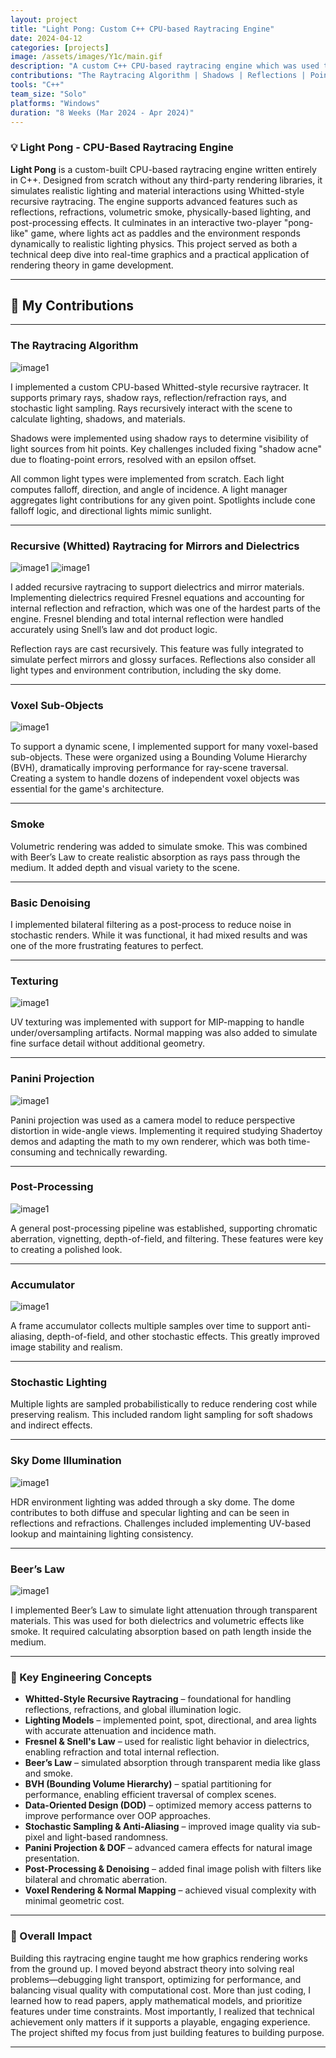 ```yaml
---
layout: project
title: "Light Pong: Custom C++ CPU-based Raytracing Engine"
date: 2024-04-12
categories: [projects]
image: /assets/images/Y1c/main.gif
description: "A custom C++ CPU-based raytracing engine which was used to create a simple game of Pong. Use a spotlight as a paddle to hit a mirror ball and score goals!"
contributions: "The Raytracing Algorithm | Shadows | Reflections | Point Lights, Spot Lights, and Directional Lights | Recursive (Whitted) raytracing for Mirrors and Dielectrics| Voxel Sub-Objects | Basic Denoising | Texturing | Panini Projection | Post-Processing | Accumulator | Stochastic Lighting | Sky Dome Illumination | Beer's Law"
tools: "C++"
team_size: "Solo"
platforms: "Windows"
duration: "8 Weeks (Mar 2024 - Apr 2024)"
---
```


### 💡 Light Pong - CPU-Based Raytracing Engine

**Light Pong** is a custom-built CPU-based raytracing engine written entirely in C++. Designed from scratch without any third-party rendering libraries, it simulates realistic lighting and material interactions using Whitted-style recursive raytracing. The engine supports advanced features such as reflections, refractions, volumetric smoke, physically-based lighting, and post-processing effects. It culminates in an interactive two-player "pong-like" game, where lights act as paddles and the environment responds dynamically to realistic lighting physics. This project served as both a technical deep dive into real-time graphics and a practical application of rendering theory in game development.

---

## 🔨 My Contributions

---

### **The Raytracing Algorithm**

![image1](../../assets/images/Y1C/raytracing_algorithm.gif)

I implemented a custom CPU-based Whitted-style recursive raytracer. It supports primary rays, shadow rays, reflection/refraction rays, and stochastic light sampling. Rays recursively interact with the scene to calculate lighting, shadows, and materials.

Shadows were implemented using shadow rays to determine visibility of light sources from hit points. Key challenges included fixing "shadow acne" due to floating-point errors, resolved with an epsilon offset.

All common light types were implemented from scratch. Each light computes falloff, direction, and angle of incidence. A light manager aggregates light contributions for any given point. Spotlights include cone falloff logic, and directional lights mimic sunlight.

---

### **Recursive (Whitted) Raytracing for Mirrors and Dielectrics**

![image1](../../assets/images/Y1C/reflections.gif)
![image1](../../assets/images/Y1C/refractions.gif)


I added recursive raytracing to support dielectrics and mirror materials. Implementing dielectrics required Fresnel equations and accounting for internal reflection and refraction, which was one of the hardest parts of the engine. Fresnel blending and total internal reflection were handled accurately using Snell’s law and dot product logic.

Reflection rays are cast recursively. This feature was fully integrated to simulate perfect mirrors and glossy surfaces. Reflections also consider all light types and environment contribution, including the sky dome.

---

### **Voxel Sub-Objects**

![image1](../../assets/images/Y1C/bvh.gif)

To support a dynamic scene, I implemented support for many voxel-based sub-objects. These were organized using a Bounding Volume Hierarchy (BVH), dramatically improving performance for ray-scene traversal. Creating a system to handle dozens of independent voxel objects was essential for the game's architecture.

---

### **Smoke**

Volumetric rendering was added to simulate smoke. This was combined with Beer’s Law to create realistic absorption as rays pass through the medium. It added depth and visual variety to the scene.

---

### **Basic Denoising**

I implemented bilateral filtering as a post-process to reduce noise in stochastic renders. While it was functional, it had mixed results and was one of the more frustrating features to perfect.

---

### **Texturing**

![image1](../../assets/images/Y1C/texturing.gif)

UV texturing was implemented with support for MIP-mapping to handle under/oversampling artifacts. Normal mapping was also added to simulate fine surface detail without additional geometry.

---

### **Panini Projection**

![image1](../../assets/images/Y1C/panini.gif)

Panini projection was used as a camera model to reduce perspective distortion in wide-angle views. Implementing it required studying Shadertoy demos and adapting the math to my own renderer, which was both time-consuming and technically rewarding.

---

### **Post-Processing**

![image1](../../assets/images/Y1C/post-processing.gif)

A general post-processing pipeline was established, supporting chromatic aberration, vignetting, depth-of-field, and filtering. These features were key to creating a polished look.

---

### **Accumulator**

![image1](../../assets/images/Y1C/accumulator.gif)

A frame accumulator collects multiple samples over time to support anti-aliasing, depth-of-field, and other stochastic effects. This greatly improved image stability and realism.

---

### **Stochastic Lighting**

Multiple lights are sampled probabilistically to reduce rendering cost while preserving realism. This included random light sampling for soft shadows and indirect effects.

---

### **Sky Dome Illumination**

![image1](../../assets/images/Y1C/skydome.gif)

HDR environment lighting was added through a sky dome. The dome contributes to both diffuse and specular lighting and can be seen in reflections and refractions. Challenges included implementing UV-based lookup and maintaining lighting consistency.

---

### **Beer’s Law**

![image1](../../assets/images/Y1C/beers_law.gif)


I implemented Beer’s Law to simulate light attenuation through transparent materials. This was used for both dielectrics and volumetric effects like smoke. It required calculating absorption based on path length inside the medium.

---

### 🧠 Key Engineering Concepts

* **Whitted-Style Recursive Raytracing** – foundational for handling reflections, refractions, and global illumination logic.
* **Lighting Models** – implemented point, spot, directional, and area lights with accurate attenuation and incidence math.
* **Fresnel & Snell's Law** – used for realistic light behavior in dielectrics, enabling refraction and total internal reflection.
* **Beer’s Law** – simulated absorption through transparent media like glass and smoke.
* **BVH (Bounding Volume Hierarchy)** – spatial partitioning for performance, enabling efficient traversal of complex scenes.
* **Data-Oriented Design (DOD)** – optimized memory access patterns to improve performance over OOP approaches.
* **Stochastic Sampling & Anti-Aliasing** – improved image quality via sub-pixel and light-based randomness.
* **Panini Projection & DOF** – advanced camera effects for natural image presentation.
* **Post-Processing & Denoising** – added final image polish with filters like bilateral and chromatic aberration.
* **Voxel Rendering & Normal Mapping** – achieved visual complexity with minimal geometric cost.

---

### 🎯 Overall Impact

Building this raytracing engine taught me how graphics rendering works from the ground up. I moved beyond abstract theory into solving real problems—debugging light transport, optimizing for performance, and balancing visual quality with computational cost. More than just coding, I learned how to read papers, apply mathematical models, and prioritize features under time constraints. Most importantly, I realized that technical achievement only matters if it supports a playable, engaging experience. The project shifted my focus from just building features to building purpose.

---
